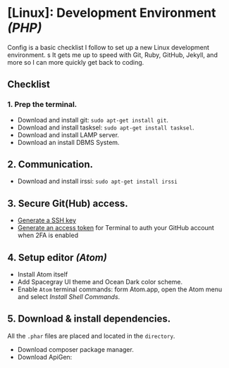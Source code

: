 [Linux]: Development Environment *(PHP)*
=================================

Config is a basic checklist I follow to set up a new Linux development environment. s
It gets me up to speed with Git, Ruby, GitHub, Jekyll, and more so I can more quickly get back to coding.

## Checklist

### 1. Prep the terminal.

- Download and install git: `sudo apt-get install git`.
- Download and install tasksel: `sudo apt-get install tasksel`.
- Download and install LAMP server.
- Download an install DBMS System.

## 2. Communication.

- Download and install irssi: `sudo apt-get install irssi`

## 3. Secure Git(Hub) access.
- [Generate a SSH key](https://help.github.com/articles/generating-ssh-keys/)
- [Generate an access token](https://help.github.com/articles/creating-an-access-token-for-command-line-use/) for Terminal to auth your GitHub  account when 2FA is enabled

## 4. Setup editor *(Atom)*

- Install Atom itself
- Add Spacegray UI theme and Ocean Dark color scheme.
- Enable `Atom` terminal commands: form Atom.app, open the Atom menu and select *Install Shell Commands*.

## 5. Download & install dependencies.

All the `.phar` files are placed and located in the `directory`.

- Download composer package manager.
- Download ApiGen:
